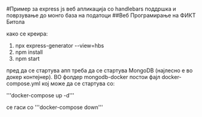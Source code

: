 #Пример за express js веб апликација со handlebars поддршка и поврзување до монго база на податоци
##Веб Програмирање на ФИКТ Битола

како се креира:
1. npx express-generator --view=hbs
2. npm install
3. npm start

пред да се стартува апп треба да се стартува MongoDB (најлесно е во докер контејнер). 
ВО фолдер mongodb-docker постои фајл docker-compose.yml
кој може да се стартува со:

'''docker-compose up -d'''

се гаси со '''docker-compose down'''

